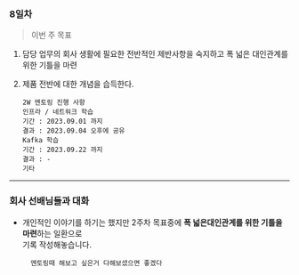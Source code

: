 ### 8일차
> 이번 주 목표

1. 담당 업무의 회사 생활에 필요한 전반적인 제반사항을 숙지하고 폭 넓은 대인관계를 위한 기틀을 마련
2. 제품 전반에 대한 개념을 습득한다.


       2W 멘토링 진행 사항
       인프라 / 네트워크 학습
       기간 : 2023.09.01 까지
       결과 : 2023.09.04 오후에 공유
       Kafka 학습
       기간 : 2023.09.22 까지
       결과 : -
       기타


-----------------------------------------

### 회사 선배님들과 대화
- 개인적인 이야기를 하기는 했지만 2주차 목표중에 **폭 넓은대인관계를 위한 기틀을 마련**하는 일환으로\
기록 작성해놓습니다.

        멘토링때 해보고 싶은거 다해보셨으면 좋겠다

